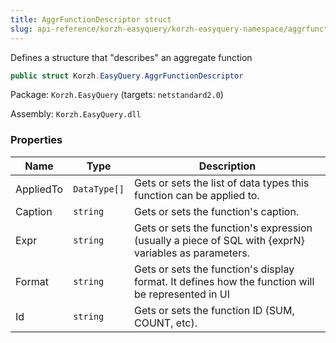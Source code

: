```yaml
---
title: AggrFunctionDescriptor struct
slug: api-reference/korzh-easyquery/korzh-easyquery-namespace/aggrfunctiondescriptor-struct
---
```



Defines a structure that "describes" an aggregate function
```csharp
public struct Korzh.EasyQuery.AggrFunctionDescriptor

```
Package: `Korzh.EasyQuery` (targets: `netstandard2.0`)

Assembly: `Korzh.EasyQuery.dll`

### Properties

| Name | Type | Description | 
| --- | --- | --- | 
| AppliedTo | `DataType[]` | Gets or sets the list of data types this function can be applied to. | 
| Caption | `string` | Gets or sets the function's caption. | 
| Expr | `string` | Gets or sets the function's expression (usually a piece of SQL with {exprN} variables as parameters. | 
| Format | `string` | Gets or sets the function's display format.  It defines how the function will be represented in UI | 
| Id | `string` | Gets or sets the function ID (SUM, COUNT, etc). |